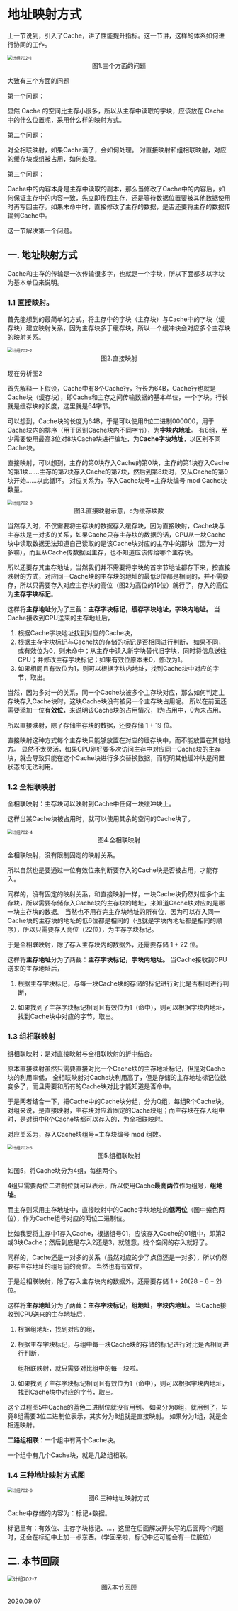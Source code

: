 # 地址映射方式

上一节说到，引入了Cache，讲了性能提升指标。这一节讲，这样的体系如何进行协同的工作。

<img src="计组702-1.png" alt="计组702-1" style="zoom:67%;" />

<center>图1.三个方面的问题</center>

大致有三个方面的问题

第一个问题：

显然 Cache 的空间比主存小很多，所以从主存中读取的字块，应该放在 Cache 中的什么位置呢，采用什么样的映射方式。

第二个问题：

对全相联映射，如果Cache满了，会如何处理。
对直接映射和组相联映射，对应的缓存块或组被占用，如何处理。

第三个问题：

Cache中的内容本身是主存中读取的副本，那么当修改了Cache中的内容后，如何保证主存中的内容一致，先立即传回主存，还是等待数据位置要被其他数据使用时再写回主存。如果未命中时，直接修改了主存的数据，是否还要将主存的数据传输到Cache中。

这一节解决第一个问题。

## 一. 地址映射方式

Cache和主存的传输是一次传输很多字，也就是一个字块，所以下面都多以字块为基本单位来说明。

### 1.1 直接映射。

首先能想到的最简单的方式，将主存中的字块（主存块）与Cache中的字块（缓存块）建立映射关系，因为主存块多于缓存块，所以一个缓冲块会对应多个主存块的映射关系。

<img src="计组702-2.png" alt="计组702-2" style="zoom:67%;" />

<center>图2.直接映射</center>

现在分析图2

首先解释一下假设，Cache中有8个Cache行，行长为64B，Cache行也就是Cache块（缓存块），即Cache和主存之间传输数据的基本单位，一个字块。行长就是缓存块的长度，这里就是64字节。

可以想到，Cache块的长度为64B，于是可以使用6位二进制000000，用于Cache块内的排序（用于区别Cache块内不同字节），为**字块内地址**。
有8组，至少需要使用最高3位对8块Cache块进行编址，为**Cache字块地址**，以区别不同Cache块。

直接映射，可以想到，主存的第0块存入Cache的第0块，主存的第1块存入Cache的第1块......主存的第7块存入Cache的第7块，然后到第8块时，又从Cache的第0块开始......以此循环。
对应关系为，存入Cache块号=主存块编号 mod Cache块数量。

<img src="计组702-3.png" alt="计组702-3" style="zoom:67%;" />

<center>图3.直接映射示意，c为缓存块数</center>

当然存入时，不仅需要将主存块的数据存入缓存块，因为直接映射，Cache块与主存块是一对多的关系，如果Cache只存主存块的数据的话，CPU从一块Cache块中读取数据无法知道自己读取的是该Cache块对应的主存中的那块（因为一对多嘛），而且从Cache传数据回主存，也不知道应该传给哪个主存块。

所以还要存其主存地址，当然我们并不需要将字块的首字节地址都存下来，按直接映射的方式，对应同一Cache块的主存块的地址的最低9位都是相同的，并不需要存，所以只需要存入对应主存块的高位（图2为高位的19位）就行了，存入的高位为**主存字块标记**。

这样将**主存地址**分为了三截：**主存字块标记，缓存字块地址，字块内地址。**
当Cache接收到CPU送来的主存地址后，

1. 根据Cache字块地址找到对应的Cache块，
2. 根据主存字块标记与Cache快的存储的标记是否相同进行判断，
   如果不同，或有效位为0，则未命中；从主存中读入新字块替代旧字块，同时将信息送往CPU；并修改主存字块标记；如果有效位原本未0，修改为1。
3. 如果相同且有效位为1，则可以根据字块内地址，找到Cache块中对应的字节，取出。

当然，因为多对一的关系，同一个Cache块被多个主存块对应，那么如何判定主存块存入Cache块时，这块Cache块没有被另一个主存块占用呢。
所以在前面还需要添加一位**有效位**，来说明该Cache块的占用情况，1为占用中，0为未占用。

所以直接映射，除了存储主存块的数据，还要存储 $1+19$ 位。

直接映射这种方式每个主存块只能够放置在对应的缓存块中，而不能放置在其他地方。
显然不太灵活，如果CPU刚好要多次访问主存中对应同一Cache块的主存块，就会导致只能在这个Cache块进行多次替换数据，而明明其他缓冲块是闲置状态却无法利用。

### 1.2 全相联映射

全相联映射：主存块可以映射到Cache中任何一块缓冲块上。

这样当某Cache块被占用时，就可以使用其余的空闲的Cache块了。

<img src="计组702-4.png" alt="计组702-4" style="zoom:67%;" />

<center>图4.全相联映射</center>

全相联映射，没有限制固定的映射关系。

所以自然也是要通过一位有效位来判断要存入的Cache块是否被占用，才能存入。

同样的，没有固定的映射关系，和直接映射一样，一块Cache块仍然对应多个主存块，所以需要存储存入Cache块的主存块的地址，来知道Cache块对应的是哪一块主存块的数据。
当然也不用存完主存块地址的所有位，因为可以存入同一Cache块的主存块的地址的低6位都是相同的（也就是字块内地址都是相同的顺序），所以只需要存入高位（22位），为主存字块标记。

于是全相联映射，除了存入主存块内的数据外，还需要存储 $1+22$ 位。

这样将**主存地址**分为了两截：**主存字块标记，字块内地址。**
当Cache接收到CPU送来的主存地址后，

1. 根据主存字块标记，与每一块Cache块的存储的标记进行对比是否相同进行判断，

2. 如果找到了主存字块标记相同且有效位为1（命中），则可以根据字块内地址，找到Cache块中对应的字节，取出。

### 1.3 组相联映射

组相联映射：是对直接映射与全相联映射的折中结合。

原本直接映射虽然只需要直接对比一个Cache块的主存地址标记，但是对Cache块的利用率低，
全相联映射对Cache块利用高了，但是存储的主存地址标记位数变多了，而且需要和所有的Cache块对比才能知道是否命中。

于是两者结合一下，把Cache中的Cache块分组，分为Q组，每组R个Cache块。对组来说，是直接映射，主存块对应着固定的Cache块组；而主存块在存入组中时，是对组中R个Cache块都可以存入的，为全相联映射。

对应关系为，存入Cache块组号=主存块编号 mod 组数。

<img src="计组702-5.png" alt="计组702-5" style="zoom:67%;" />

<center>图5.组相联映射</center>

如图5，将Cache块分为4组，每组两个。

4组只需要两位二进制位就可以表示，所以使用Cache**最高两位**作为组号，**组地址**。

而主存则采用主存地址中，直接映射中的Cache字块地址的**低两位**（图中紫色两位），作为Cache组号对应的两位二进制位。

比如我要将主存中1存入Cache，根据组号01，应该存入Cache的01组中，即第2或3块Cache；然后到底是存入2还是3，就随意，找个空闲的存入就好了。

同样的，Cache还是一对多的关系（虽然对应的少了点但还是一对多），所以仍然要存主存地址的组号前的高位。
当然也有有效位。

于是组相联映射，除了存入主存块内的数据外，还需要存储 $1+20(28-6-2)$ 位。

这样将**主存地址**分为了两截：**主存字块标记，组地址，字块内地址。**
当Cache接收到CPU送来的主存地址后，

1. 根据组地址，找到对应的组，

2. 根据主存字块标记，与组中每一块Cache块的存储的标记进行对比是否相同进行判断，

   组相联映射，就只需要对比组中的每一块啦。

3. 如果找到了主存字块标记相同且有效位为1（命中），则可以根据字块内地址，找到Cache块中对应的字节，取出。

这个过程图5中Cache的蓝色二进制位就没有用到。
如果分为8组，就用到了，毕竟8组需要3位二进制位表示，其实分为8组就是直接映射。
如果分为1组，就是全相连映射。

**二路组相联**：一个组中有两个Cache块。

一个组中有几个Cache块，就是几路组相联。

### 1.4 三种地址映射方式图

<img src="计组702-6.png" alt="计组702-6" style="zoom: 67%;" />

<center>图6.三种地址映射方式</center>

Cache中存储的内容为：标记+数据。

标记里有：有效位、主存字块标记、...，这里在后面解决开头写的后面两个问题时，还会在标记中上加一点东西。（学回来啦，标记中还可能会有一位脏位）

## 二. 本节回顾

<img src="计组702-7.png" alt="计组702-7" style="zoom:80%;" />

<center>图7.本节回顾</center>

2020.09.07